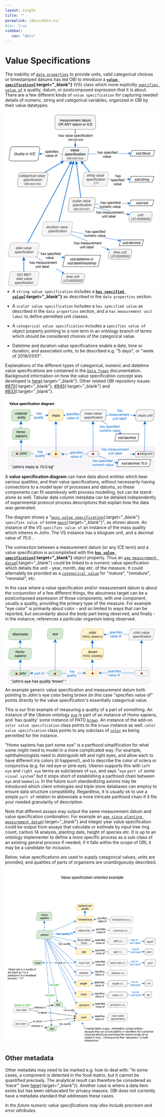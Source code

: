 ```yaml
---
layout: single
title: ""
permalink: /docs/data-vs/
#toc: true
sidebar:
   nav: "docs"
---
```


# Value Specifications


The inability of [`data properties`](/docs/data_properties/) to provide units, valid categorical choices or timestamped datums has led OBI to introduce a **[`value specification`](http://purl.obolibrary.org/obo/OBI_0001933){:target="_blank"}** (VS) class which more explicitly [`specifies value of`](http://purl.obolibrary.org/obo/OBI_0001927) a quality, datum, or postcomposed expression that it is about.  There are a few different kinds of `value specification` for capturing needed details of numeric, string and categorical variables, organized in OBI by their value datatypes:

<img align="right" src="/assets/images/docs/data_value_specs.png">

- A `string value specification` includes a **[`has specified value`](http://purl.obolibrary.org/obo/OBI_0002135){:target="_blank"}** as described in the `data properties` section.

- A `scalar value specification` includes a `has specified value` as described in the `data properties` section, and a `has measurement unit label` to define permitted unit classes.    

- A `categorical value specification` includes a `specifies value of` object property pointing to a root term in an ontology branch of terms which should be considered choices of the categorical value.

- Datetime and duration value specifications enable a date, time or duration, and associated units, to be described e.g. "5 days", or "week of 2018/01/01".

Explanations of the different types of categorical, numeric and datetime value specifications are contained in the [`Data Types`](data-types.md) documentation. Background information on how the value specification concept was developed is [here](https://github.com/obi-ontology/obi-legacy-svn/blob/master/trunk/src/examples/development/data-prototype.pdf){:target="_blank"}.  Other related OBI repository issues: [#870](https://github.com/obi-ontology/obi/issues/870){:target="_blank"}, [#945](https://github.com/obi-ontology/obi/issues/945){:target="_blank"} and [#833](https://github.com/obi-ontology/obi/issues/833){:target="_blank"}.

<img align="right" src="/assets/images/docs/data_john_mass_value_spec.png">

A **value specification diagram** can have data about entities which bear various qualities, and their value specifications, without necessarily having connections to a model layer of processes and datums, so these components can fit seamlessly with process modelling, but can be stand-alone as well.  Tabular data column metadata can be detailed independently of experimental protocol process descriptions that explain how the data was generated.  

The diagram shows a "[`mass value specification`](http://purl.obolibrary.org/obo/OBI_0001929){:target="_blank"} `specifies value of` some [`mass`](http://purl.obolibrary.org/obo/PATO_0000125){:target="_blank"}", as shown above. An instance of the VS `specifies value of` an instance of the mass quality which inheres in John. The VS instance has a kilogram unit, and a decimal value of 70.0 .

The connection between a measurement datum (or any ICE term) and a value specification is accomplished with the **[`has value specification`](http://purl.obolibrary.org/obo/OBI_0001938){:target="_blank"}** object property. Thus an [`age measurement datum`](http://purl.obolibrary.org/obo/OBI_0001167){:target="_blank"} could be linked to a numeric value specification which details the unit - year, month, day etc. of the measure. It could alternately be provided as a [`categorical value`](/docs/data-categorical/) for "mature", "immature", "neonatal", etc.

In the case where a value specification and/or measurement datum is about the conjunction of a few different things, the aboutness target can be a postcomposed expression of those components, with one component, usually a quality, providing the primary type of the measure.  For example "eye color" is primarily about color - and so limited to ways that can be reported, but secondarily about the body part being observed, and finally - in the instance, references a particular organism being observed. 

<img align="right" src="/assets/images/docs/data_john_eye.png">

An example generic value specification and measurement datum both pointing to John's eye color being brown (in this case "specifies value of" points directly to the value specification's essentially categorical value. 

This is our first example of measuring a quality of a part of something. An instance of the Uberon ontology [`eye`](http://purl.obolibrary.org/obo/UBERON_0000970) is part of an instance of Homo sapiens, and 'has quality' some instance of PATO [`brown`](http://purl.obolibrary.org/obo/PATO_0000952).  An instance of the add-on `color value specification` class points to the `brown` instance as well. `color value specification` class points to any subclass of [`color`](http://purl.obolibrary.org/obo/PATO_0000952) as being permitted for the instance.

"Homo sapiens has part some eye" is a parthood simplification for what some might need to model in a more complicated way.  For example, ophthalmologists need to distinguish left and right eyes, and allow each to have different iris colors (it happens!), and to describe the color of sclera or conjunctiva (e.g. for red eye or pink eye).  Uberon supports this with `left eye` and `right eye` terms as subclasses of `eye`, and says "`eye` `part of` some `visual system`" but it stops short of establishing a parthood chain between `eye` and `mammalia`.  In the future such standardizing axioms may be introduced which client ontologies and triple store databases can employ to ensure data structure compatibility.  Regardless, it is usually ok to use a simple `part of` relation to abbreviate a more intricate parthood chain if it fits your needed granularity of description.

Note that different assays may output the same measurement datum and value specification combination.  For example an [`age since planting measurement datum`](http://purl.obolibrary.org/obo/OBI_0001156){:target="_blank"} and integer year value specification could be output from assays that calculate or estimate by input tree ring count, carbon 14 analysis, planting date, height of species etc.  It is up to an ontology implementer to define a more specific process as a sub-class of an existing general process if needed; if it falls within the scope of OBI, it may be a candidate for inclusion.

Below, value specifications are used to supply catagorical values, units are provided, and qualities of parts of organisms are unambiguously described.

<img align="right" src="/assets/images/docs/data_lee_properties_as_vs.png">

<br clear="both">

## Other metadata

Other metadata may need to be marked e.g. how to deal with: “In some cases, a component is detected in the food matrix, but it cannot be quantified precisely. The analytical result can therefore be considered as ‘trace’” (see [here](https://ciqual.anses.fr/cms/sites/default/files/inline-files/TableCiqual2017_XML_docENG.pdf){:target="_blank"}). Another case is where a data item exists but has been obfuscated for privacy reasons.  OBI does not currently have a metadata standard that addresses these cases.

*In the future numeric value specifications may also include precision and error attributes.*
